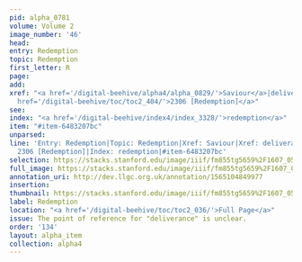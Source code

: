 ```yaml
---
pid: alpha_0781
volume: Volume 2
image_number: '46'
head: 
entry: Redemption
topic: Redemption
first_letter: R
page: 
add: 
xref: "<a href='/digital-beehive/alpha4/alpha_0829/'>Saviour</a>|deliverance|<a href='/digital-beehive/alpha4/alpha_0828/'>Salvation</a>|<a
  href='/digital-beehive/toc/toc2_404/'>2306 [Redemption]</a>"
see: 
index: "<a href='/digital-beehive/index4/index_3328/'>redemption</a>"
item: "#item-6483207bc"
unparsed: 
line: 'Entry: Redemption|Topic: Redemption|Xref: Saviour|Xref: deliverance|Xref: Salvation|Xref:
  2306 [Redemption]|Index: redemption|#item-6483207bc'
selection: https://stacks.stanford.edu/image/iiif/fm855tg5659%2F1607_0513/805,2142,2975,469/full/0/default.jpg
full_image: https://stacks.stanford.edu/image/iiif/fm855tg5659%2F1607_0513/full/full/0/default.jpg
annotation_uri: http://dev.llgc.org.uk/annotation/1565104849977
insertion: 
thumbnail: https://stacks.stanford.edu/image/iiif/fm855tg5659%2F1607_0513/805,2142,600,180/250,/0/default.jpg
label: Redemption
location: "<a href='/digital-beehive/toc/toc2_036/'>Full Page</a>"
issue: The point of reference for "deliverance" is unclear.
order: '134'
layout: alpha_item
collection: alpha4
---
```

